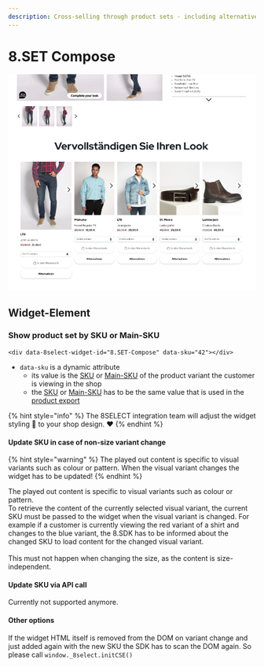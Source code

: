 ```yaml
---
description: Cross-selling through product sets - including alternative products
---
```


# 8.SET Compose

![8.SET Compose using bar layout and alternative products](../.gitbook/assets/8-set-compose.png)

## Widget-Element

### **Show product set by SKU or Main-SKU**

```markup
<div data-8select-widget-id="8.SET-Compose" data-sku="42"></div>
```

* `data-sku` is a dynamic attribute
  * its value is the [SKU](../product-export/stammdaten/details.md#sku-sku) or [Main-SKU](../product-export/stammdaten/details.md#main-sku-main-sku) of the product variant the customer is viewing in the shop
  * the [SKU](../product-export/stammdaten/details.md#sku-sku) or [Main-SKU](../product-export/stammdaten/details.md#main-sku-main-sku) has to be the same value that is used in the [product export](../integration/produkt-export.md)

{% hint style="info" %}
The 8SELECT integration team will adjust the widget styling 🎨 to your shop design. ❤️&#x20;
{% endhint %}

#### Update SKU in case of non-size variant change

{% hint style="warning" %}
The played out content is specific to visual variants such as colour or pattern. When the visual variant changes the widget has to be updated!
{% endhint %}

The played out content is specific to visual variants such as colour or pattern. \
To retrieve the content of the currently selected visual variant, the current SKU must be passed to the widget when the visual variant is changed. For example if a customer is currently viewing the red variant of a shirt and changes to the blue variant, the 8.SDK has to be informed about the changed SKU to load content for the changed visual variant.\
\
This must not happen when changing the size, as the content is size-independent.

#### Update SKU via API call

Currently not supported anymore.

#### Other options

If the widget HTML itself is removed from the DOM on variant change and just added again with the new SKU the SDK has to scan the DOM again. So please call `window._8select.initCSE()`
